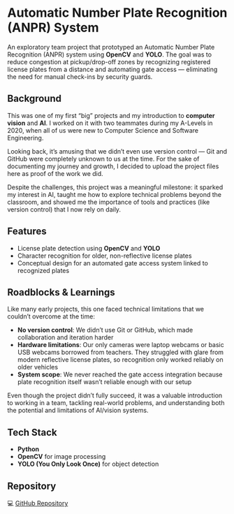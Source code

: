 # Automatic Number Plate Recognition (ANPR) System

An exploratory team project that prototyped an Automatic Number Plate Recognition (ANPR) system using **OpenCV** and **YOLO**. The goal was to reduce congestion at pickup/drop-off zones by recognizing registered license plates from a distance and automating gate access — eliminating the need for manual check-ins by security guards.

## Background
This was one of my first “big” projects and my introduction to **computer vision** and **AI**. I worked on it with two teammates during my A-Levels in 2020, when all of us were new to Computer Science and Software Engineering.  

Looking back, it’s amusing that we didn’t even use version control — Git and GitHub were completely unknown to us at the time. For the sake of documenting my journey and growth, I decided to upload the project files here as proof of the work we did.  

Despite the challenges, this project was a meaningful milestone: it sparked my interest in AI, taught me how to explore technical problems beyond the classroom, and showed me the importance of tools and practices (like version control) that I now rely on daily. 

## Features
- License plate detection using **OpenCV** and **YOLO**  
- Character recognition for older, non-reflective license plates  
- Conceptual design for an automated gate access system linked to recognized plates

## Roadblocks & Learnings
Like many early projects, this one faced technical limitations that we couldn’t overcome at the time:  
- **No version control**: We didn’t use Git or GitHub, which made collaboration and iteration harder  
- **Hardware limitations**: Our only cameras were laptop webcams or basic USB webcams borrowed from teachers. They struggled with glare from modern reflective license plates, so recognition only worked reliably on older vehicles  
- **System scope**: We never reached the gate access integration because plate recognition itself wasn’t reliable enough with our setup  

Even though the project didn’t fully succeed, it was a valuable introduction to working in a team, tackling real-world problems, and understanding both the potential and limitations of AI/vision systems.  

## Tech Stack
- **Python**  
- **OpenCV** for image processing  
- **YOLO (You Only Look Once)** for object detection

## Repository
💻 [GitHub Repository](https://github.com/ian-ang-zhihan/automatic-number-plate-recognition)
